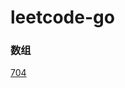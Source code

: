 # leetcode-go

### 数组
[704](https://github.com/ZX-shuai/leetcode-go/blob/main/src/%E6%95%B0%E7%BB%84/704)
